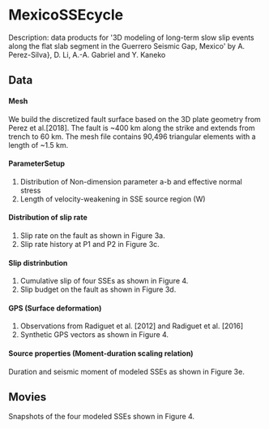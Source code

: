# MexicoSSEcycle

Description: data products for '3D modeling of long-term slow slip events along the flat slab segment in the Guerrero Seismic Gap, Mexico' by A. Perez-Silva}, D. Li, A.-A. Gabriel and Y. Kaneko

## Data


#### Mesh

We build the discretized fault surface based on the 3D plate geometry from Perez et al.[2018]. The fault is ~400 km along the strike and extends from trench to 60 km. 
The mesh file contains 90,496 triangular elements with a length of ~1.5 km. 

#### ParameterSetup

1) Distribution of Non-dimension parameter a-b and effective normal stress
2) Length of velocity-weakening in SSE source region (W)

#### Distribution of slip rate

1) Slip rate on the fault as shown in Figure 3a. 
2) Slip rate history at P1 and P2 in Figure 3c. 

#### Slip distrinbution

1) Cumulative slip of four SSEs as shown in Figure 4.
2) Slip budget on the fault as shown in Figure 3d.


#### GPS (Surface deformation)

1) Observations from Radiguet et al. [2012] and Radiguet et al. [2016]
2) Synthetic GPS vectors as shown in Figure 4.

#### Source properties (Moment-duration scaling relation)

Duration and seismic moment of modeled SSEs as shown in Figure 3e.  

## Movies

Snapshots of the four modeled SSEs shown in Figure 4. 
